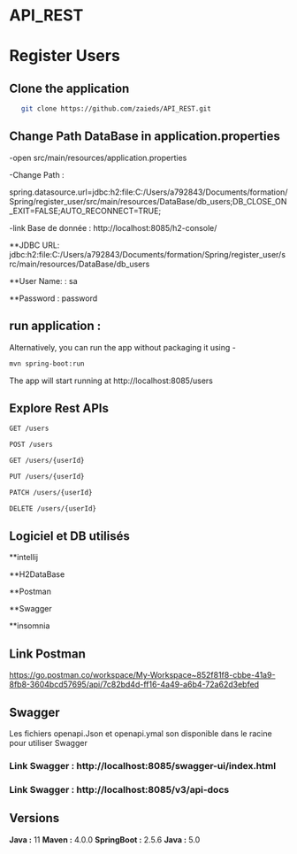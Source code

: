 # API_REST

# Register Users

## Clone the application

 ```bash
    git clone https://github.com/zaieds/API_REST.git
 ```
 
## Change Path DataBase in application.properties

  -open src/main/resources/application.properties
  
  -Change Path :
  
  spring.datasource.url=jdbc:h2:file:C:/Users/a792843/Documents/formation/Spring/register_user/src/main/resources/DataBase/db_users;DB_CLOSE_ON_EXIT=FALSE;AUTO_RECONNECT=TRUE;

  -link Base de donnée : http://localhost:8085/h2-console/
  
   **JDBC URL: jdbc:h2:file:C:/Users/a792843/Documents/formation/Spring/register_user/src/main/resources/DataBase/db_users
  
  **User Name: : sa
  
  **Password : password
   

##  run application :

Alternatively, you can run the app without packaging it using -

 ```bash
mvn spring-boot:run 
 ```
 The app will start running at http://localhost:8085/users
 
 ## Explore Rest APIs
 
  ```bash
 GET /users

POST /users

GET /users/{userId}

PUT /users/{userId}

PATCH /users/{userId}

DELETE /users/{userId}
 ```
 
## Logiciel et DB utilisés

**intellij

**H2DataBase

**Postman

**Swagger

**insomnia
  
  
## Link Postman 
  https://go.postman.co/workspace/My-Workspace~852f81f8-cbbe-41a9-8fb8-3604bcd57695/api/7c82bd4d-ff16-4a49-a6b4-72a62d3ebfed
  
## Swagger 
Les fichiers openapi.Json et openapi.ymal son disponible dans le racine pour utiliser Swagger

### Link Swagger : http://localhost:8085/swagger-ui/index.html
### Link Swagger : http://localhost:8085/v3/api-docs

## Versions

**Java :** 11
**Maven :** 4.0.0
**SpringBoot :** 2.5.6
**Java :** 5.0
